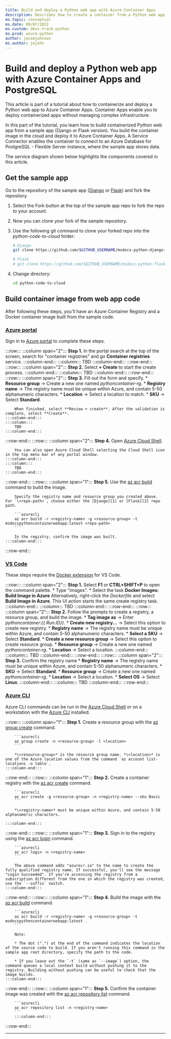 ```yaml
---
title: Build and deploy a Python web app with Azure Container Apps
description: Describes how to create a container from a Python web app and deploy it to Azure Container Apps, a serverless platform for hosting containerized applications.
ms.topic: conceptual
ms.date: 09/07/2022
ms.custom: devx-track-python
ms.prod: azure-python
author: jessmjohnson
ms.author: jejohn
---
```


# Build and deploy a Python web app with Azure Container Apps and PostgreSQL

This article is part of a tutorial about how to containerize and deploy a Python web app to Azure Container Apps. Container Apps enable you to deploy containerized apps without managing complex infrastructure. 

In this part of the tutorial, you learn how to build containerized Python web app from a sample app (Django or Flask version). You build the container image in the cloud and deploy it to Azure Container Apps.  A Service Connector enables the container to connect to an Azure Database for PostgreSQL - Flexible Server instance, where the sample app stores data.

The service diagram shown below highlights the components covered in this article.

## Get the sample app

Go to the repository of the sample app ([Django][1] or [Flask][2]) and fork the repository.

1. Select the Fork button at the top of the sample app repo to fork the repo to your account.

1. Now you can clone your fork of the sample repository.

1. Use the following git command to clone your forked repo into the *python-code-to-cloud* folder:

    ```bash
    # Django
    git clone https://github.com/$GITHUB_USERNAME/msdocs-python-django-azure-container-app.git python-code-to-cloud
    
    # Flask
    # git clone https://github.com/$GITHUB_USERNAME/msdocs-python-flask-azure-container-app.git python-code-to-cloud
    ```
    
1. Change directory:

    ```bash
    cd python-code-to-cloud
    ```

## Build container image from web app code

After following these steps, you'll have an Azure Container Registry and a Docker container image built from the sample code. 
### [Azure portal](#tab/azure-portal)

Sign in to [Azure portal][3] to complete these steps.

:::row:::
    :::column span="2":::
        **Step 1.** In the portal search at the top of the screen, search for "container registries" and go **Container registries** service.
    :::column-end:::
    :::column:::
        TBD
    :::column-end:::
:::row-end:::
:::row:::
    :::column span="2":::
        **Step 2.** Select **+ Create** to start the create process.
    :::column-end:::
    :::column:::
        TBD
    :::column-end:::
:::row-end:::
:::row:::
    :::column span="2":::
        **Step 3.** Fill out the form and specify.
        * **Resource group** &rarr; Create a new one named *pythoncontainer-rg*.
        * **Registry name** &rarr; The registry name must be unique within Azure, and contain 5-50 alphanumeric characters. 
        * **Location** &rarr; Select a location to match. 
        * **SKU** &rarr; Select **Standard**.

        When finished, select **Review + create**. After the validation is complete, select **Create**.
    :::column-end:::
    :::column:::
        TBD
    :::column-end:::
:::row-end:::
:::row:::
    :::column span="2":::
        **Step 4.** Open [Azure Cloud Shell][4].

        You can also open Azure Cloud Shell selecting the Cloud Shell icon in the top menu bar of any portal window.
    :::column-end:::
    :::column:::
        TBD
    :::column-end:::
:::row-end:::
:::row:::
    :::column span="1":::
        **Step 5.** Use the [az acr build][5] command to build the image.

        Specify the registry name and resource group you created above. For `\<repo-path>`, choose either the [Django][1] or [Flask][2] repo path.

        ```azurecli
        az acr build -r <registry-name> -g <resource-group> -t msdocspythoncontainerwebapp:latest <repo-path>
        ```

        In the registry, confirm the image was built.
    :::column-end:::
:::row-end:::


### [VS Code](#tab/vscode-aztools)

These steps require the [Docker extension][6] for VS Code.

:::row:::
    :::column span="2":::
        **Step 1.** Select **F1** or **CTRL+SHIFT+P** to open the command palette.
        * Type "images".
        * Select the task **Docker Images: Build Image in Azure**
        Alternatively, right-click the *Dockerfile* and select **Build Image in Azure**. This UI action starts the same create registry task.
    :::column-end:::
    :::column:::
        TBD
    :::column-end:::
:::row-end:::
:::row:::
    :::column span="2":::
        **Step 2.** Follow the prompts to create a registry, a resource group, and build the image.
        * **Tag image as** &rarr; Enter *pythoncontainer:{{.Run.ID}}*.
        * **Create new registry...** &rarr; Select this option to create new registry.
        * **Registry name** &rarr; The registry name must be unique within Azure, and contain 5-50 alphanumeric characters. 
        * **Select a SKU** &rarr; Select **Standard**.
        * **Create a new resource group** &rarr; Select this option to create resource group.
        * **Resource group** &rarr; Create a new one named *pythoncontainer-rg*.
        * **Location** &rarr; Select a location.
    :::column-end:::
    :::column:::
        TBD
    :::column-end:::
:::row-end:::
:::row:::
    :::column span="2":::
        **Step 3.** Confirm the registry name
        * **Registry name** &rarr; The registry name must be unique within Azure, and contain 5-50 alphanumeric characters. 
        * **SKU** &rarr; Select **Standard**.
        * **Resource group** &rarr; Create a new one named *pythoncontainer-rg*.
        * **Location** &rarr; Select a location.
        * **Select OS** &rarr; Select **Linux**.
    :::column-end:::
    :::column:::
        TBD
    :::column-end:::
:::row-end:::



### [Azure CLI](#tab/azure-cli)

Azure CLI commands can be run in the [Azure Cloud Shell][4] or on a workstation with the [Azure CLI][7] installed.

:::row:::
    :::column span="1":::
        **Step 1.** Create a resource group with the [az group create](/cli/azure/group#az-group-create) command.

        ```azurecli
        az group create -n <resource-group> -l <location>
        ```

        *\<resource-group>* is the resource group name. *\<location>* is one of the Azure location values from the command `az account list-locations -o table`.
    :::column-end:::
:::row-end:::
:::row:::
    :::column span="1":::
        **Step 2.** Create a container registry with the [az acr create](/cli/azure/acr#az-acr-create) command.

        ```azurecli
        az acr create -g <resource-group> -n <registry-name> --sku Basic
        ```

        *\<registry-name>* must be unique within Azure, and contain 5-50 alphanumeric characters.

    :::column-end:::
:::row-end:::
:::row:::
    :::column span="1":::
        **Step 3.** Sign in to the registry using the [az acr login](/cli/azure/acr#az-acr-login) command.

        ```azurecli
        az acr login -n <registry-name>
        ```
        
        The above command adds "azurecr.io" to the name to create the fully qualified registry name. If successful, you'll see the message "Login Succeeded". If you're accessing the registry from a subscription different from the one in which the registry was created, use the `--suffix` switch.
    :::column-end:::
:::row-end:::
:::row:::
    :::column span="1":::
        **Step 4.** Build the image with the [az acr build](/cli/azure/acr#az-acr-build) command.

        ```azurecli
        az acr build -r <registry-name> -g <resource-group> -t msdocspythoncontainerwebapp:latest .
        ```
        
        Note:

        * The dot (".") at the end of the command indicates the location of the source code to build. If you aren't running this command in the sample app root directory, specify the path to the code.

        * If you leave out the `-t` (same as `--image`) option, the command queues a local context build without pushing it to the registry. Building without pushing can be useful to check that the image builds.
    :::column-end:::
:::row-end:::
:::row:::
    :::column span="1":::
        **Step 5.** Confirm the container image was created with the [az acr repository list](/cli/azure/acr/repository#az-acr-repository-list) command.

        ```azurecli
        az acr repository list -n <registry-name>
        ```
        :::column-end:::
:::row-end:::

---

    
[1]: https://github.com/Azure-Samples/msdocs-python-django-azure-container-app
[2]: https://github.com/Azure-Samples/msdocs-python-flask-azure-container-app
[3]: https://portal.azure.com/
[4]: https://shell.azure.com/
[5]: /cli/azure/acr#az-acr-build
[6]: https://code.visualstudio.com/docs/containers/overview
[7]: /cli/azure/install-azure-cli